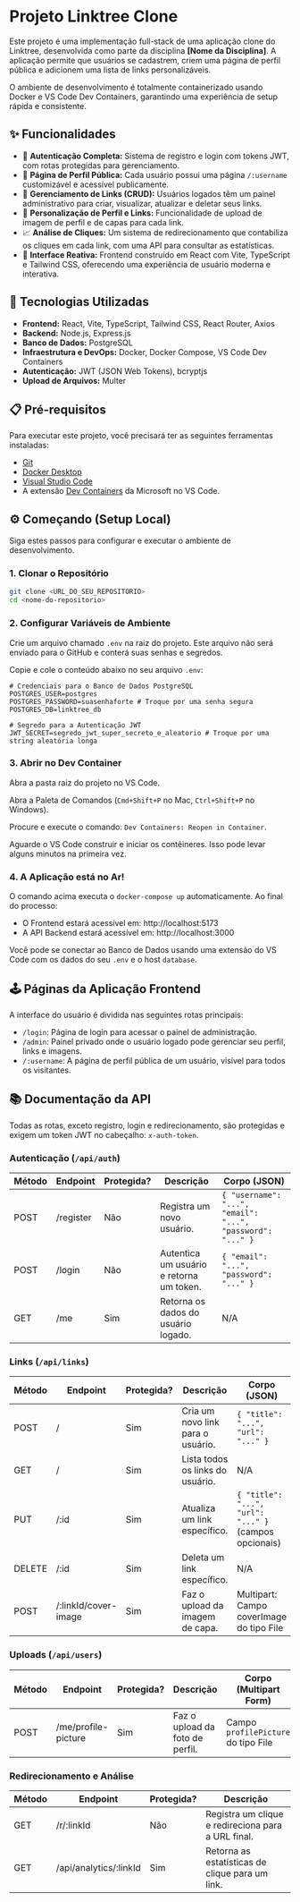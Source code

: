 # Projeto Linktree Clone

Este projeto é uma implementação full-stack de uma aplicação clone do Linktree, desenvolvida como parte da disciplina **[Nome da Disciplina]**. A aplicação permite que usuários se cadastrem, criem uma página de perfil pública e adicionem uma lista de links personalizáveis.

O ambiente de desenvolvimento é totalmente containerizado usando Docker e VS Code Dev Containers, garantindo uma experiência de setup rápida e consistente.

## ✨ Funcionalidades

- 🔐 **Autenticação Completa:** Sistema de registro e login com tokens JWT, com rotas protegidas para gerenciamento.
- 👤 **Página de Perfil Pública:** Cada usuário possui uma página `/:username` customizável e acessível publicamente.
- 🔗 **Gerenciamento de Links (CRUD):** Usuários logados têm um painel administrativo para criar, visualizar, atualizar e deletar seus links.
- 🎨 **Personalização de Perfil e Links:** Funcionalidade de upload de imagem de perfil e de capas para cada link.
- 📈 **Análise de Cliques:** Um sistema de redirecionamento que contabiliza os cliques em cada link, com uma API para consultar as estatísticas.
- 📱 **Interface Reativa:** Frontend construído em React com Vite, TypeScript e Tailwind CSS, oferecendo uma experiência de usuário moderna e interativa.

## 🚀 Tecnologias Utilizadas

- **Frontend:** React, Vite, TypeScript, Tailwind CSS, React Router, Axios
- **Backend:** Node.js, Express.js
- **Banco de Dados:** PostgreSQL
- **Infraestrutura e DevOps:** Docker, Docker Compose, VS Code Dev Containers
- **Autenticação:** JWT (JSON Web Tokens), bcryptjs
- **Upload de Arquivos:** Multer

## 📋 Pré-requisitos

Para executar este projeto, você precisará ter as seguintes ferramentas instaladas:

- [Git](https://git-scm.com/)
- [Docker Desktop](https://www.docker.com/products/docker-desktop/)
- [Visual Studio Code](https://code.visualstudio.com/)
- A extensão [Dev Containers](https://marketplace.visualstudio.com/items?itemName=ms-vscode-remote.remote-containers) da Microsoft no VS Code.

## ⚙️ Começando (Setup Local)

Siga estes passos para configurar e executar o ambiente de desenvolvimento.

### 1. Clonar o Repositório

```bash
git clone <URL_DO_SEU_REPOSITORIO>
cd <nome-do-repositorio>
```

### 2. Configurar Variáveis de Ambiente

Crie um arquivo chamado `.env` na raiz do projeto. Este arquivo não será enviado para o GitHub e conterá suas senhas e segredos.

Copie e cole o conteúdo abaixo no seu arquivo `.env`:

```env
# Credenciais para o Banco de Dados PostgreSQL
POSTGRES_USER=postgres
POSTGRES_PASSWORD=suasenhaforte # Troque por uma senha segura
POSTGRES_DB=linktree_db

# Segredo para a Autenticação JWT
JWT_SECRET=segredo_jwt_super_secreto_e_aleatorio # Troque por uma string aleatória longa
```

### 3. Abrir no Dev Container

Abra a pasta raiz do projeto no VS Code.

Abra a Paleta de Comandos (`Cmd+Shift+P` no Mac, `Ctrl+Shift+P` no Windows).

Procure e execute o comando: `Dev Containers: Reopen in Container`.

Aguarde o VS Code construir e iniciar os contêineres. Isso pode levar alguns minutos na primeira vez.

### 4. A Aplicação está no Ar!

O comando acima executa o `docker-compose up` automaticamente. Ao final do processo:

- O Frontend estará acessível em: http://localhost:5173
- A API Backend estará acessível em: http://localhost:3000

Você pode se conectar ao Banco de Dados usando uma extensão do VS Code com os dados do seu `.env` e o host `database`.

## 🕹️ Páginas da Aplicação Frontend

A interface do usuário é dividida nas seguintes rotas principais:

- `/login`: Página de login para acessar o painel de administração.
- `/admin`: Painel privado onde o usuário logado pode gerenciar seu perfil, links e imagens.
- `/:username`: A página de perfil pública de um usuário, visível para todos os visitantes.

## 📚 Documentação da API

Todas as rotas, exceto registro, login e redirecionamento, são protegidas e exigem um token JWT no cabeçalho: `x-auth-token`.

### Autenticação (`/api/auth`)

| Método | Endpoint   | Protegida? | Descrição                        | Corpo (JSON)                                  |
|--------|------------|------------|----------------------------------|------------------------------------------------|
| POST   | /register  | Não        | Registra um novo usuário.        | `{ "username": "...", "email": "...", "password": "..." }` |
| POST   | /login     | Não        | Autentica um usuário e retorna um token. | `{ "email": "...", "password": "..." }` |
| GET    | /me        | Sim        | Retorna os dados do usuário logado. | N/A                                           |

### Links (`/api/links`)

| Método | Endpoint              | Protegida? | Descrição                          | Corpo (JSON)                                  |
|--------|-----------------------|------------|------------------------------------|------------------------------------------------|
| POST   | /                     | Sim        | Cria um novo link para o usuário.  | `{ "title": "...", "url": "..." }` |
| GET    | /                     | Sim        | Lista todos os links do usuário.   | N/A                                           |
| PUT    | /:id                  | Sim        | Atualiza um link específico.       | `{ "title": "...", "url": "..." }` (campos opcionais) |
| DELETE | /:id                  | Sim        | Deleta um link específico.         | N/A                                           |
| POST   | /:linkId/cover-image  | Sim        | Faz o upload da imagem de capa.    | Multipart: Campo coverImage do tipo File       |

### Uploads (`/api/users`)

| Método | Endpoint                | Protegida? | Descrição                        | Corpo (Multipart Form)         |
|--------|-------------------------|------------|----------------------------------|-------------------------------|
| POST   | /me/profile-picture     | Sim        | Faz o upload da foto de perfil.  | Campo `profilePicture` do tipo File |

### Redirecionamento e Análise

| Método | Endpoint                  | Protegida? | Descrição                                      |
|--------|---------------------------|------------|------------------------------------------------|
| GET    | /r/:linkId                | Não        | Registra um clique e redireciona para a URL final. |
| GET    | /api/analytics/:linkId    | Sim        | Retorna as estatísticas de clique para um link. |